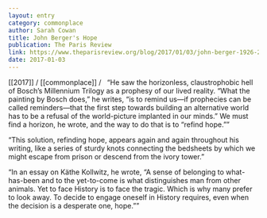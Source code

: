```yaml
---
layout: entry
category: commonplace
author: Sarah Cowan
title: John Berger's Hope
publication: The Paris Review
link: https://www.theparisreview.org/blog/2017/01/03/john-berger-1926-2017/
date: 2017-01-03
---
```


[[2017]] / [[commonplace]] / 
 
“He saw the horizonless, claustrophobic hell of Bosch’s Millennium Trilogy as a prophesy of our lived reality. “What the painting by Bosch does,” he writes, “is to remind us—if prophecies can be called reminders—that the first step towards building an alternative world has to be a refusal of the world-picture implanted in our minds.” We must find a horizon, he wrote, and the way to do that is to “refind hope.””

“This solution, refinding hope, appears again and again throughout his writing, like a series of sturdy knots connecting the bedsheets by which we might escape from prison or descend from the ivory tower.”

“In an essay on Käthe Kollwitz, he wrote, “A sense of belonging to what-has-been and to the yet-to-come is what distinguishes man from other animals. Yet to face History is to face the tragic. Which is why many prefer to look away. To decide to engage oneself in History requires, even when the decision is a desperate one, hope.””